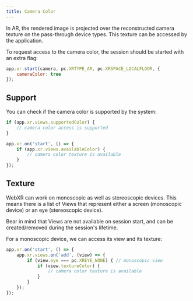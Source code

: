 ```yaml
---
title: Camera Color
---
```


In AR, the rendered image is projected over the reconstructed camera texture on the pass-through device types. This texture can be accessed by the application.

To request access to the camera color, the session should be started with an extra flag:

```javascript
app.xr.start(camera, pc.XRTYPE_AR, pc.XRSPACE_LOCALFLOOR, {
    cameraColor: true
});
```

## Support

You can check if the camera color is supported by the system:

```javascript
if (app.xr.views.supportedColor) {
    // camera color access is supported
}

app.xr.on('start', () => {
    if (app.xr.views.availableColor) {
        // camera color texture is available
    }
});
```

## Texture

WebXR can work on monoscopic as well as stereoscopic devices. This means there is a list of Views that represent either a screen (monoscopic device) or an eye (stereoscopic device).

Bear in mind that Views are not available on session start, and can be created/removed during the session's lifetime.

For a monoscopic device, we can access its view and its texture:

```javascript
app.xr.on('start', () => {
    app.xr.views.on('add', (view) => {
        if (view.eye === pc.XREYE_NONE) { // monoscopic view
            if (view.textureColor) {
                // camera color texture is available
            }
        }
    });
});
```
